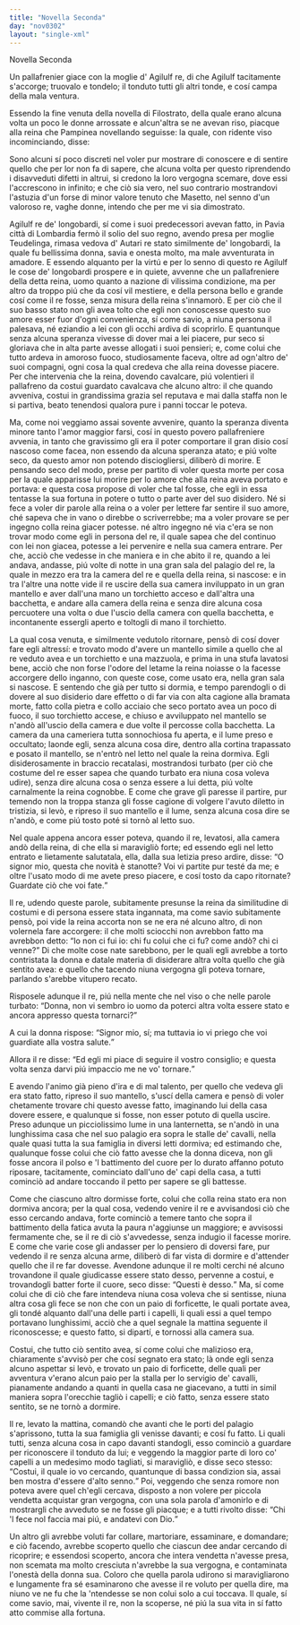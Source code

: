 ```yaml
---
title: "Novella Seconda"
day: "nov0302"
layout: "single-xml"
---
```

<div id="nov0302" type="novella" who="pampinea">
<head>Novella Seconda</head>
<argument>
<p>
<milestone id="p03020001"/>Un pallafrenier giace con la moglie d'
            <name persref="agilulfo" type="person">Agilulf</name> re, di che 
            <name persref="agilulfo" type="person">Agilulf</name> tacitamente s'accorge; truovalo e tondelo; il tonduto tutti gli altri tonde, e cosí campa della mala ventura.</p>
</argument>
<div3 type="commentary" who="author">
<p>
<milestone id="p03020002"/>Essendo la fine venuta della novella di 
            <name persref="filostrato" type="person">Filostrato</name>, della quale erano alcuna volta un poco le donne arrossate e alcun'altra se ne avevan riso, piacque alla 
            <name persref="neifile" type="person">reina</name> che 
            <name persref="pampinea" type="person">Pampinea</name> novellando seguisse: la quale, con ridente viso incominciando, disse:</p>
</div3>
<div3 type="commentary" who="pampinea">
<p>
<milestone id="p03020003"/>Sono alcuni sí poco discreti nel voler pur mostrare di conoscere e di sentire quello che per lor non fa di sapere, che alcuna volta per questo riprendendo i disavveduti difetti in altrui, si credono la loro vergogna scemare, dove essi l'accrescono in infinito; e che ciò sia vero, nel suo contrario mostrandovi l'astuzia d'un forse di minor valore tenuto che 
            <name persref="masettolamporecchio" type="person">Masetto</name>, nel senno d'un valoroso re, vaghe donne, intendo che per me vi sia dimostrato.</p>
</div3>
<p>
<milestone id="p03020004"/>
<name persref="agilulfo" type="person">Agilulf</name> re de' longobardi, sí come i suoi predecessori avevan fatto, in 
          <name placeref="pavia" type="place">Pavia</name> città di 
          <name placeref="lombardia" type="place">Lombardia</name> fermò il solio del suo regno, avendo presa per moglie 
          <name persref="teodolinda" type="person">Teudelinga</name>, rimasa vedova d'
          <name persref="autari" type="person">Autari</name> re stato similmente de' longobardi, la quale fu bellissima donna, savia e onesta molto, ma male avventurata in amadore. 
          <milestone id="p03020005"/>E essendo alquanto per la virtú e per lo senno di questo re 
          <name persref="agilulfo" type="person">Agilulf</name> le cose de' longobardi prospere e in quiete, avvenne che un pallafreniere della detta reina, uomo quanto a nazione di vilissima condizione, ma per altro da troppo piú che da cosí vil mestiere, e della persona bello e grande cosí come il re fosse, senza misura della reina s'innamorò. 
          <milestone id="p03020006"/>E per ciò che il suo basso stato non gli avea tolto che egli non conoscesse questo suo amore esser fuor d'ogni convenienza, sí come savio, a niuna persona il palesava, né eziandio a lei con gli occhi ardiva di scoprirlo. 
          <milestone id="p03020007"/>E quantunque senza alcuna speranza vivesse di dover mai a lei piacere, pur seco si gloriava che in alta parte avesse allogati i suoi pensieri; e, come colui che tutto ardeva in amoroso fuoco, studiosamente faceva, oltre ad ogn'altro de' suoi compagni, ogni cosa la qual credeva che alla reina dovesse piacere. 
          <milestone id="p03020008"/>Per che intervenia che la reina, dovendo cavalcare, piú volentieri il pallafreno da costui guardato cavalcava che alcuno altro: il che quando avveniva, costui in grandissima grazia sel reputava e mai dalla staffa non le si partiva, beato tenendosi qualora pure i panni toccar le poteva.</p>
<p>
<milestone id="p03020009"/>Ma, come noi veggiamo assai sovente avvenire, quanto la speranza diventa minore tanto l'amor maggior farsi, cosí in questo povero pallafreniere avvenia, in tanto che gravissimo gli era il poter comportare il gran disio cosí nascoso come facea, non essendo da alcuna speranza atato; e piú volte seco, da questo amor non potendo disciogliersi, diliberò di morire. 
          <milestone id="p03020010"/>E pensando seco del modo, prese per partito di voler questa morte per cosa per la quale apparisse lui morire per lo amore che alla reina aveva portato e portava: e questa cosa propose di voler che tal fosse, che egli in essa tentasse la sua fortuna in potere o tutto o parte aver del suo disidero. 
          <milestone id="p03020011"/>Né si fece a voler dir parole alla reina o a voler per lettere far sentire il suo amore, ché sapeva che in vano o direbbe o scriverrebbe; ma a voler provare se per ingegno colla reina giacer potesse. né altro ingegno né via c'era se non trovar modo come egli in persona del re, il quale sapea che del continuo con lei non giacea, potesse a lei pervenire e nella sua camera entrare. 
          <milestone id="p03020012"/>Per che, acciò che vedesse in che maniera e in che abito il re, quando a lei andava, andasse, piú volte di notte in una gran sala del palagio del re, la quale in mezzo era tra la camera del re e quella della reina, si nascose: e in tra l'altre una notte vide il re uscire della sua camera inviluppato in un gran mantello e aver dall'una mano un torchietto acceso e dall'altra una bacchetta, e andare alla camera della reina e senza dire alcuna cosa percuotere una volta o due l'uscio della camera con quella bacchetta, e incontanente essergli aperto e toltogli di mano il torchietto.</p>
<p>
<milestone id="p03020013"/>La qual cosa venuta, e similmente vedutolo ritornare, pensò di cosí dover fare egli altressí: e trovato modo d'avere un mantello simile a quello che al re veduto avea e un torchietto e una mazzuola, e prima in una stufa lavatosi bene, acciò che non forse l'odore del letame la reina noiasse o la facesse accorgere dello inganno, con queste cose, come usato era, nella gran sala si nascose. 
          <milestone id="p03020014"/>E sentendo che già per tutto si dormia, e tempo parendogli o di dovere al suo disiderio dare effetto o di far via con alta cagione alla bramata morte, fatto colla pietra e collo acciaio che seco portato avea un poco di fuoco, il suo torchietto accese, e chiuso e avviluppato nel mantello se n'andò all'uscio della camera e due volte il percosse colla bacchetta. 
          <milestone id="p03020015"/>La camera da una cameriera tutta sonnochiosa fu aperta, e il lume preso e occultato; laonde egli, senza alcuna cosa dire, dentro alla cortina trapassato e posato il mantello, se n'entrò nel letto nel quale la reina dormiva. 
          <milestone id="p03020016"/>Egli disiderosamente in braccio recatalasi, mostrandosi turbato (per ciò che costume del re esser sapea che quando turbato era niuna cosa voleva udire), senza dire alcuna cosa o senza essere a lui detta, piú volte carnalmente la reina cognobbe. E come che grave gli paresse il partire, pur temendo non la troppa stanza gli fosse cagione di volgere l'avuto diletto in tristizia, si levò, e ripreso il suo mantello e il lume, senza alcuna cosa dire se n'andò, e come piú tosto poté si tornò al letto suo.</p>
<p>
<milestone id="p03020017"/>Nel quale appena ancora esser poteva, quando il re, levatosi, alla camera andò della reina, di che ella si maravigliò forte; ed essendo egli nel letto entrato e lietamente salutatala, ella, dalla sua letizia preso ardire, disse: 
          <q direct="unspecified" who="teodolinda">O signor mio, questa che novità è stanotte? Voi vi partite pur testé da me; e oltre l'usato modo di me avete preso piacere, e cosí tosto da capo ritornate? Guardate ciò che voi fate.</q></p>
<p>
<milestone id="p03020018"/>Il re, udendo queste parole, subitamente presunse la reina da similitudine di costumi e di persona essere stata ingannata, ma come savio subitamente pensò, poi vide la reina accorta non se ne era né alcuno altro, di non volernela fare accorgere: il che molti sciocchi non avrebbon fatto ma avrebbon detto: 
          <q direct="unspecified">Io non ci fui io: chi fu colui che ci fu? come andò? chi ci venne?</q>
<milestone id="p03020019"/>Di che molte cose nate sarebbono, per le quali egli avrebbe a torto contristata la donna e datale materia di disiderare altra volta quello che già sentito avea: e quello che tacendo niuna vergogna gli poteva tornare, parlando s'arebbe vitupero recato.</p>
<p>
<milestone id="p03020020"/>Risposele adunque il re, piú nella mente che nel viso o che nelle parole turbato: 
          <q direct="unspecified" who="agilulfo">Donna, non vi sembro io uomo da poterci altra volta essere stato e ancora appresso questa tornarci?</q></p>
<p>
<milestone id="p03020021"/>A cui la donna rispose: 
          <q direct="unspecified" who="teodolinda">Signor mio, sí; ma tuttavia io vi priego che voi guardiate alla vostra salute.</q></p>
<p>
<milestone id="p03020022"/>Allora il re disse: 
          <q direct="unspecified" who="agilulfo">Ed egli mi piace di seguire il vostro consiglio; e questa volta senza darvi piú impaccio me ne vo' tornare.</q></p>
<p>
<milestone id="p03020023"/>E avendo l'animo già pieno d'ira e di mal talento, per quello che vedeva gli era stato fatto, ripreso il suo mantello, s'uscí della camera e pensò di voler chetamente trovare chi questo avesse fatto, imaginando lui della casa dovere essere, e qualunque si fosse, non esser potuto di quella uscire. 
          <milestone id="p03020024"/>Preso adunque un picciolissimo lume in una lanternetta, se n'andò in una lunghissima casa che nel suo palagio era sopra le stalle de' cavalli, nella quale quasi tutta la sua famiglia in diversi letti dormiva; ed estimando che, qualunque fosse colui che ciò fatto avesse che la donna diceva, non gli fosse ancora il polso e 'l battimento del cuore per lo durato affanno potuto riposare, tacitamente, cominciato dall'uno de' capi della casa, a tutti cominciò ad andare toccando il petto per sapere se gli battesse.</p>
<p>
<milestone id="p03020025"/>Come che ciascuno altro dormisse forte, colui che colla reina stato era non dormiva ancora; per la qual cosa, vedendo venire il re e avvisandosi ciò che esso cercando andava, forte cominciò a temere tanto che sopra il battimento della fatica avuta la paura n'aggiunse un maggiore; e avvisossi fermamente che, se il re di ciò s'avvedesse, senza indugio il facesse morire. 
          <milestone id="p03020026"/>E come che varie cose gli andasser per lo pensiero di doversi fare, pur vedendo il re senza alcuna arme, diliberò di far vista di dormire e d'attender quello che il re far dovesse. Avendone adunque il re molti cerchi né alcuno trovandone il quale giudicasse essere stato desso, pervenne a costui, e trovandogli batter forte il cuore, seco disse: 
          <q direct="unspecified" who="agilulfo">Questi è desso.</q>
<milestone id="p03020027"/>Ma, sí come colui che di ciò che fare intendeva niuna cosa voleva che si sentisse, niuna altra cosa gli fece se non che con un paio di forficette, le quali portate avea, gli tondé alquanto dall'una delle parti i capelli, li quali essi a quel tempo portavano lunghissimi, acciò che a quel segnale la mattina seguente il riconoscesse; e questo fatto, si dipartí, e tornossi alla camera sua.</p>
<p>
<milestone id="p03020028"/>Costui, che tutto ciò sentito avea, sí come colui che malizioso era, chiaramente s'avvisò per che cosí segnato era stato; là onde egli senza alcuno aspettar si levò, e trovato un paio di forficette, delle quali per avventura v'erano alcun paio per la stalla per lo servigio de' cavalli, pianamente andando a quanti in quella casa ne giacevano, a tutti in simil maniera sopra l'orecchie tagliò i capelli; e ciò fatto, senza essere stato sentito, se ne tornò a dormire.</p>
<p>
<milestone id="p03020029"/>Il re, levato la mattina, comandò che avanti che le porti del palagio s'aprissono, tutta la sua famiglia gli venisse davanti; e cosí fu fatto. Li quali tutti, senza alcuna cosa in capo davanti standogli, esso cominciò a guardare per riconoscere il tonduto da lui; e veggendo la maggior parte di loro co' capelli a un medesimo modo tagliati, si maravigliò, e disse seco stesso: 
          <q direct="unspecified" type="internalmonologue" who="agilulfo">Costui, il quale io vo cercando, quantunque di bassa condizion sia, assai ben mostra d'essere d'alto senno.</q>
<milestone id="p03020030"/>Poi, veggendo che senza romore non poteva avere quel ch'egli cercava, disposto a non volere per piccola vendetta acquistar gran vergogna, con una sola parola d'amonirlo e di mostrargli che avveduto se ne fosse gli piacque; e a tutti rivolto disse: 
          <q direct="unspecified" who="agilulfo">Chi 'l fece nol faccia mai piú, e andatevi con Dio.</q></p>
<p>
<milestone id="p03020031"/>Un altro gli avrebbe voluti far collare, martoriare, essaminare, e domandare; e ciò facendo, avrebbe scoperto quello che ciascun dee andar cercando di ricoprire; e essendosi scoperto, ancora che intera vendetta n'avesse presa, non scemata ma molto cresciuta n'avrebbe la sua vergogna, e contaminata l'onestà della donna sua. Coloro che quella parola udirono si maravigliarono e lungamente fra sé esaminarono che avesse il re voluto per quella dire, ma niuno ve ne fu che la 'ntendesse se non colui solo a cui toccava. Il quale, sí come savio, mai, vivente il re, non la scoperse, né piú la sua vita in sí fatto atto commise alla fortuna.</p>
</div>